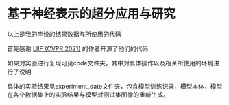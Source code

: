 # 基于神经表示的超分应用与研究
以上是我的毕设的结果数据与所使用的代码

首先感谢 [LIIF (CVPR 2021)](https://github.com/yinboc/liif) 的作者开源了他们的代码

如果对实验进行复现可见code文件夹，其中对具体操作以及相关所使用的环境进行了说明

具体的实验结果见experiment_date文件夹，包含模型训练记录，模型本体，模型在各个数据集上的实验结果与模型对测试集图像的重新生成。
